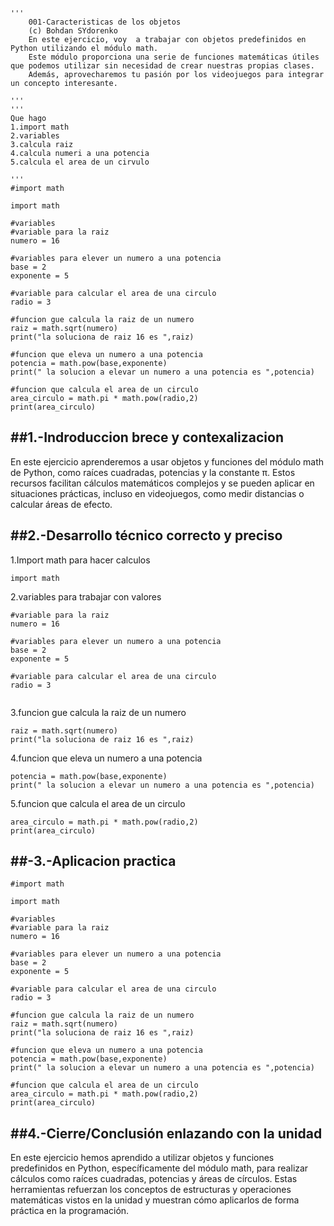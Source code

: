 ```
'''
    001-Caracteristicas de los objetos
    (c) Bohdan SYdorenko
    En este ejercicio, voy  a trabajar con objetos predefinidos en Python utilizando el módulo math.
    Este módulo proporciona una serie de funciones matemáticas útiles que podemos utilizar sin necesidad de crear nuestras propias clases. 
    Además, aprovecharemos tu pasión por los videojuegos para integrar un concepto interesante.

'''
'''
Que hago
1.import math
2.variables
3.calcula raiz
4.calcula numeri a una potencia
5.calcula el area de un cirvulo

'''
#import math

import math

#variables
#variable para la raiz
numero = 16

#variables para elever un numero a una potencia
base = 2
exponente = 5

#variable para calcular el area de una circulo
radio = 3

#funcion gue calcula la raiz de un numero
raiz = math.sqrt(numero)
print("la soluciona de raiz 16 es ",raiz)

#funcion que eleva un numero a una potencia
potencia = math.pow(base,exponente)
print(" la solucion a elevar un numero a una potencia es ",potencia)

#funcion que calcula el area de un circulo
area_circulo = math.pi * math.pow(radio,2)
print(area_circulo)
```

##1.-Indroduccion brece y contexalizacion
---
En este ejercicio aprenderemos a usar objetos y funciones del módulo math de Python, como raíces cuadradas, potencias y la constante π. Estos recursos facilitan cálculos matemáticos complejos y se pueden aplicar en situaciones prácticas, incluso en videojuegos, como medir distancias o calcular áreas de efecto.



##2.-Desarrollo técnico correcto y preciso
---
1.Import math para hacer calculos
```
import math

```

2.variables para trabajar con valores  
```
#variable para la raiz
numero = 16

#variables para elever un numero a una potencia
base = 2
exponente = 5

#variable para calcular el area de una circulo
radio = 3
       
```
3.funcion gue calcula la raiz de un numero
```
raiz = math.sqrt(numero)
print("la soluciona de raiz 16 es ",raiz)
```
4.funcion que eleva un numero a una potencia
```
potencia = math.pow(base,exponente)
print(" la solucion a elevar un numero a una potencia es ",potencia)

```
5.funcion que calcula el area de un circulo
```
area_circulo = math.pi * math.pow(radio,2)
print(area_circulo)

```


##-3.-Aplicacion practica
---
```
#import math

import math

#variables
#variable para la raiz
numero = 16

#variables para elever un numero a una potencia
base = 2
exponente = 5

#variable para calcular el area de una circulo
radio = 3

#funcion gue calcula la raiz de un numero
raiz = math.sqrt(numero)
print("la soluciona de raiz 16 es ",raiz)

#funcion que eleva un numero a una potencia
potencia = math.pow(base,exponente)
print(" la solucion a elevar un numero a una potencia es ",potencia)

#funcion que calcula el area de un circulo
area_circulo = math.pi * math.pow(radio,2)
print(area_circulo)
```

##4.-Cierre/Conclusión enlazando con la unidad
---
En este ejercicio hemos aprendido a utilizar objetos y funciones predefinidos en Python, específicamente del módulo math, para realizar cálculos como raíces cuadradas, potencias y áreas de círculos. Estas herramientas refuerzan los conceptos de estructuras y operaciones matemáticas vistos en la unidad y muestran cómo aplicarlos de forma práctica en la programación.
